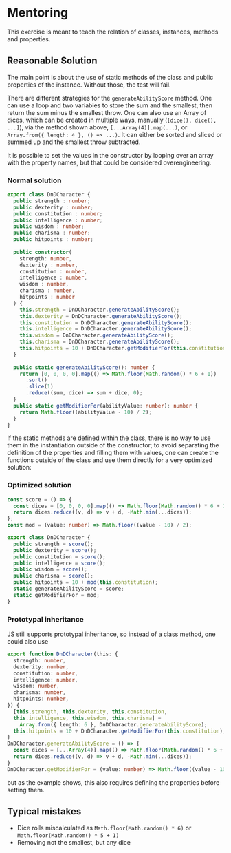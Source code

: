 # Mentoring

This exercise is meant to teach the relation of classes, instances, methods and properties.

## Reasonable Solution

The main point is about the use of static methods of the class and public properties of the instance. Without those, the test will fail.

There are different strategies for the `generateAbilityScore` method. One can use a loop and two variables to store the sum and the smallest, then return the sum minus the smallest throw. One can also use an Array of dices, which can be created in multiple ways, manually (`[dice(), dice(), ...]`), via the method shown above, `[...Array(4)].map(...)`, or `Array.from({ length: 4 }, () => ...)`. It can either be sorted and sliced or summed up and the smallest throw subtracted.

It is possible to set the values in the constructor by looping over an array with the property names, but that could be considered overengineering.

### Normal solution

```ts
export class DnDCharacter {
  public strength : number;
  public dexterity : number;
  public constitution : number;
  public intelligence : number;
  public wisdom : number;
  public charisma : number;
  public hitpoints : number;
  
  public constructor( 
    strength: number,
    dexterity : number,
    constitution : number,
    intelligence : number,
    wisdom : number,
    charisma : number,
    hitpoints : number
  ) {
    this.strength = DnDCharacter.generateAbilityScore();
    this.dexterity = DnDCharacter.generateAbilityScore();
    this.constitution = DnDCharacter.generateAbilityScore();
    this.intelligence = DnDCharacter.generateAbilityScore();
    this.wisdom = DnDCharacter.generateAbilityScore();
    this.charisma = DnDCharacter.generateAbilityScore();
    this.hitpoints = 10 + DnDCharacter.getModifierFor(this.constitution);
  }
  
  public static generateAbilityScore(): number {
    return [0, 0, 0, 0].map(() => Math.floor(Math.random() * 6 + 1))
      .sort()
      .slice(1)
      .reduce((sum, dice) => sum + dice, 0);
  }
  public static getModifierFor(abilityValue: number): number {
    return Math.floor((abilityValue - 10) / 2);
  }
}
```

If the static methods are defined within the class, there is no way to use them in the instantiation outside of the constructor; to avoid separating the definition of the properties and filling them with values, one can create the functions outside of the class and use them directly for a very optimized solution:

### Optimized solution

```ts
const score = () => {
  const dices = [0, 0, 0, 0].map(() => Math.floor(Math.random() * 6 + 1));
  return dices.reduce((v, d) => v + d, -Math.min(...dices));
};
const mod = (value: number) => Math.floor((value - 10) / 2);

export class DnDCharacter {
  public strength = score();
  public dexterity = score();
  public constitution = score();
  public intelligence = score();
  public wisdom = score();
  public charisma = score();
  public hitpoints = 10 + mod(this.constitution);
  static generateAbilityScore = score;
  static getModifierFor = mod;
}
```

### Prototypal inheritance

JS still supports prototypal inheritance, so instead of a class method, one could also use

```ts
export function DnDCharacter(this: {
  strength: number,
  dexterity: number,
  constitution: number,
  intelligence: number,
  wisdom: number,
  charisma: number,
  hitpoints: number,
}) {
  [this.strength, this.dexterity, this.constitution,
  this.intelligence, this.wisdom, this.charisma] =
    Array.from({ length: 6 }, DnDCharacter.generateAbilityScore);
  this.hitpoints = 10 + DnDCharacter.getModifierFor(this.constitution);
}
DnDCharacter.generateAbilityScore = () => {
  const dices = [...Array(4)].map(() => Math.floor(Math.random() * 6 + 1));
  return dices.reduce((v, d) => v + d, -Math.min(...dices));
}
DnDCharacter.getModifierFor = (value: number) => Math.floor((value - 10) / 2);
```

but as the example shows, this also requires defining the properties before setting them.

## Typical mistakes

* Dice rolls miscalculated as `Math.floor(Math.random() * 6)` or `Math.floor(Math.random() * 5 + 1)`
* Removing not the smallest, but any dice

